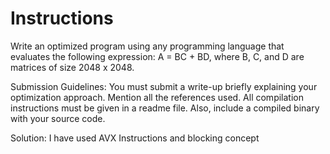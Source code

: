 # Instructions
Write an optimized program using any programming language that evaluates the following expression: A = BC + BD, where B, C, and D are matrices of size 2048 x 2048.

Submission Guidelines:
 You must submit a write-up briefly explaining your optimization approach. Mention all the references used. 
 All compilation instructions must be given in a readme file. Also, include a compiled binary with your source code.

 Solution: I have used AVX Instructions and blocking concept

